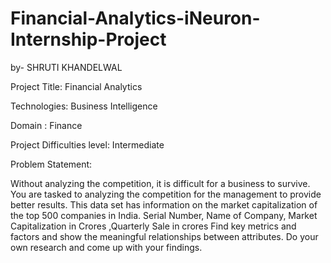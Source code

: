 # Financial-Analytics-iNeuron-Internship-Project

by- SHRUTI KHANDELWAL

Project Title: Financial Analytics

Technologies: Business Intelligence

Domain : Finance

Project Difficulties level: Intermediate

Problem Statement:

Without analyzing the competition, it is difficult for a business to survive.
You are tasked to analyzing the competition for the management to provide better results.
This data set has information on the market capitalization of the top 500 companies in India.
Serial Number, Name of Company, Market Capitalization in Crores ,Quarterly Sale in crores
Find key metrics and factors and show the meaningful relationships between attributes.
Do your own research and come up with your findings.


